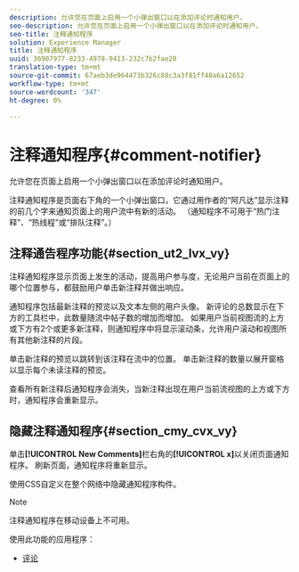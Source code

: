 ```yaml
---
description: 允许您在页面上启用一个小弹出窗口以在添加评论时通知用户。
seo-description: 允许您在页面上启用一个小弹出窗口以在添加评论时通知用户。
seo-title: 注释通知程序
solution: Experience Manager
title: 注释通知程序
uuid: 36907977-8233-4978-9413-232c7b2fae20
translation-type: tm+mt
source-git-commit: 67aeb3de964473b326c88c3a3f81ff48a6a12652
workflow-type: tm+mt
source-wordcount: '347'
ht-degree: 0%

---
```



# 注释通知程序{#comment-notifier}

允许您在页面上启用一个小弹出窗口以在添加评论时通知用户。

注释通知程序是页面右下角的一个小弹出窗口，它通过用作者的“阿凡达”显示注释的前几个字来通知页面上的用户流中有新的活动。 （通知程序不可用于“热门注释”、“热线程”或“排队注释”。）

## 注释通告程序功能{#section_ut2_lvx_vy}

注释通知程序显示页面上发生的活动，提高用户参与度，无论用户当前在页面上的哪个位置参与，都鼓励用户单击新注释并做出响应。

通知程序包括最新注释的预览以及文本左侧的用户头像。 新评论的总数显示在下方的工具栏中，此数量随流中帖子数的增加而增加。 如果用户当前视图流的上方或下方有2个或更多新注释，则通知程序中将显示滚动条，允许用户滚动和视图所有其他新注释的片段。

单击新注释的预览以跳转到该注释在流中的位置。 单击新注释的数量以展开窗格以显示每个未读注释的预览。

查看所有新注释后通知程序会消失，当新注释出现在用户当前流视图的上方或下方时，通知程序会重新显示。

## 隐藏注释通知程序{#section_cmy_cvx_vy}

单击&#x200B;**[!UICONTROL New Comments]**&#x200B;栏右角的&#x200B;**[!UICONTROL x]**&#x200B;以关闭页面通知程序。 刷新页面，通知程序将重新显示。

使用CSS自定义在整个网络中隐藏通知程序构件。

>[!NOTE]
>
>注释通知程序在移动设备上不可用。



使用此功能的应用程序：

* [评论](/help/using/c-about-apps/c-comments/c-comments.md)

